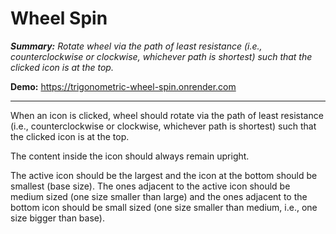 # Wheel Spin # 

***Summary:*** *Rotate wheel via the path of least resistance (i.e., counterclockwise or clockwise, whichever path is shortest) such that the clicked icon is at the top.*

**Demo:** https://trigonometric-wheel-spin.onrender.com

************************************************************

When an icon is clicked, wheel should rotate via the path of least resistance (i.e., counterclockwise or clockwise, whichever path is shortest) such that the clicked icon is at the top.

The content inside the icon should always remain upright.

The active icon should be the largest and the icon at the bottom should be smallest (base size). The ones adjacent to the active icon should be medium sized (one size smaller than large) and the ones adjacent to the bottom icon should be small sized (one size smaller than medium, i.e., one size bigger than base).

